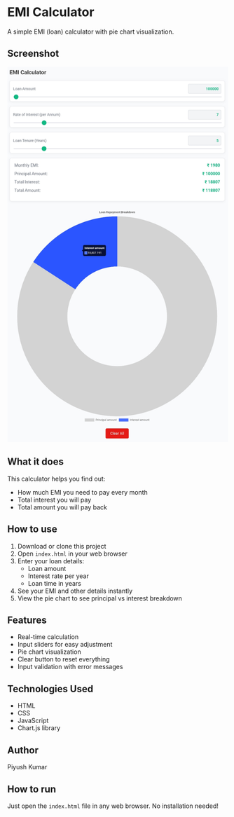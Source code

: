 # EMI Calculator

A simple EMI (loan) calculator with pie chart visualization.

## Screenshot

![EMI Calculator](https://github.com/piyush-kumar499/All-type-Calculator-Projects/blob/222c0554813aae2a839f6ada6ea470a6d0fa977c/EMI%20Calculator%20v2.0/screenshot.jpg)

## What it does

This calculator helps you find out:
- How much EMI you need to pay every month
- Total interest you will pay
- Total amount you will pay back

## How to use

1. Download or clone this project
2. Open `index.html` in your web browser
3. Enter your loan details:
   - Loan amount
   - Interest rate per year
   - Loan time in years
4. See your EMI and other details instantly
5. View the pie chart to see principal vs interest breakdown

## Features

- Real-time calculation
- Input sliders for easy adjustment
- Pie chart visualization
- Clear button to reset everything
- Input validation with error messages

## Technologies Used

- HTML
- CSS  
- JavaScript
- Chart.js library

## Author

Piyush Kumar

## How to run

Just open the `index.html` file in any web browser. No installation needed!
